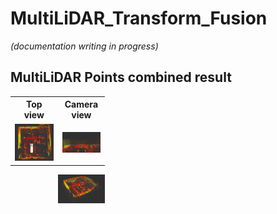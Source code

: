 # MultiLiDAR_Transform_Fusion

_(documentation writing in progress)_

<!-- add result images -->

## MultiLiDAR Points combined result

<table style="max-width: 30%;">
    <tr>
        <th>Top view</th>
        <th>Camera view</th>
    </tr>
    <tr>
        <td style="width: 50%;"><img src="media/top_view.jpg" style="width: 100%;"></td>
        <td style="width: 50%;"><img src="media/cam_view.jpg" style="width: 100%;"></td>
    </tr>
</table>

<div style="max-width: 30%;">
    <img src="media/3d_view.jpg" style="width: 50%; float: right;">
</div>
